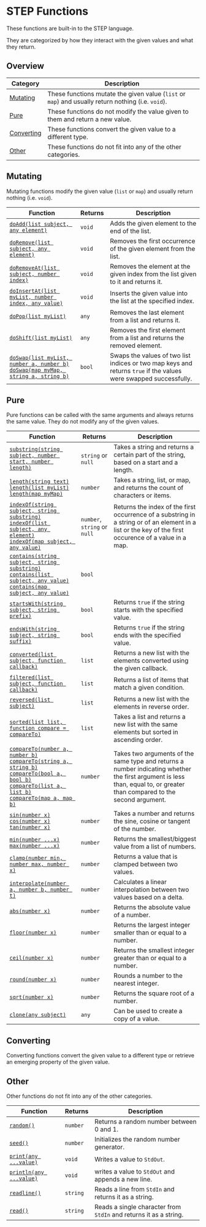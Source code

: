 # STEP Functions

These functions are built-in to the STEP language.

They are categorized by how they interact with the given values and what they return.

## Overview

| Category                  | Description                                                                                        |
|---------------------------|----------------------------------------------------------------------------------------------------|
| [Mutating](#Mutating)     | These functions mutate the given value (`list` or `map`) and usually return nothing (i.e. `void`). |
| [Pure](#Pure)             | These functions do not modify the value given to them and return a new value.                      |
| [Converting](#Converting) | These functions convert the given value to a different type.                                       |
| [Other](#Other)           | These functions do not fit into any of the other categories.                                       |

## Mutating

Mutating functions modify the given value (`list` or `map`) and usually return nothing (i.e. `void`).

| Function                                                                                                      | Returns | Description                                                                                                      |
|---------------------------------------------------------------------------------------------------------------|---------|------------------------------------------------------------------------------------------------------------------|
| [`doAdd(list subject, any element)`](./Functions/DoAdd.md)                                                    | `void`  | Adds the given element to the end of the list.                                                                   |
| [`doRemove(list subject, any element)`](./Functions/DoRemove.md)                                              | `void`  | Removes the first occurrence of the given element from the list.                                                 |
| [`doRemoveAt(list subject, number index)`](./Functions/DoRemoveAt.md)                                         | `void`  | Removes the element at the given index from the list given to it and returns it.                                 |
| [`doInsertAt(list myList, number index, any value)`](./Functions/DoInsertAt.md)                               | `void`  | Inserts the given value into the list at the specified index.                                                    |
| [`doPop(list myList)`](./Functions/DoPop.md)                                                                  | `any`   | Removes the last element from a list and returns it.                                                             |
| [`doShift(list myList)`](./Functions/DoShift.md)                                                              | `any`   | Removes the first element from a list and returns the removed element.                                           |
| [`doSwap(list myList, number a, number b)`<br>`doSwap(map myMap, string a, string b)`](./Functions/DoSwap.md) | `bool`  | Swaps the values of two list indices or two map keys and returns `true` if the values were swapped successfully. |

## Pure

Pure functions can be called with the same arguments and always returns the same value.
They do not modify any of the given values.

| Function                                                                                                                                                                                  | Returns                      | Description                                                                                                                                                              |
|-------------------------------------------------------------------------------------------------------------------------------------------------------------------------------------------|------------------------------|--------------------------------------------------------------------------------------------------------------------------------------------------------------------------|
| [`substring(string subject, number start, number length)`](./Functions/Substring.md)                                                                                                      | `string` or `null`           | Takes a string and returns a certain part of the string, based on a start and a length.                                                                                  |
| [`length(string text)`<br>`length(list myList)`<br>`length(map myMap)`](./Functions/Length.md)                                                                                            | `number`                     | Takes a string, list, or map, and returns the count of characters or items.                                                                                              |
| [`indexOf(string subject, string substring)`<br>`indexOf(list subject, any element)`<br>`indexOf(map subject, any value)`](./Functions/IndexOf.md)                                        | `number`, `string` or `null` | Returns the index of the first occurrence of a substring in a string or of an element in a list or the key of the first occurence of a value in a map.                   |
| [`contains(string subject, string substring)`<br>`contains(list subject, any value)`<br>`contains(map subject, any value)`](./Functions/Contains.md)                                      | `bool`                       |                                                                                                                                                                          |
| [`startsWith(string subject, string prefix)`](./Functions/StartsWith.md)                                                                                                                  | `bool`                       | Returns `true` if the string starts with the specified value.                                                                                                            |
| [`endsWith(string subject, string suffix)`](./Functions/EndsWith.md)                                                                                                                      | `bool`                       | Returns `true` if the string ends with the specified value.                                                                                                              |
| [`converted(list subject, function callback)`](./Functions/Converted.md)                                                                                                                  | `list`                       | Returns a new list with the elements converted using the given callback.                                                                                                 |
| [`filtered(list subject, function callback)`](./Functions/Filtered.md)                                                                                                                    | `list`                       | Returns a list of items that match a given condition.                                                                                                                    |
| [`reversed(list subject)`](./Functions/Reversed.md)                                                                                                                                       | `list`                       | Returns a new list with the elements in reverse order.                                                                                                                   |
| [`sorted(list list, function compare = compareTo)`](./Functions/Sorted.md)                                                                                                                | `list`                       | Takes a list and returns a new list with the same elements but sorted in ascending order.                                                                                |
| [`compareTo(number a, number b)`<br>`compareTo(string a, string b)`<br>`compareTo(bool a, bool b)`<br>`compareTo(list a, list b)`<br>`compareTo(map a, map b)`](./Functions/CompareTo.md) | `number`                     | Takes two arguments of the same type and returns a number indicating whether the first argument is less than, equal to, or greater than compared to the second argument. |
| [`sin(number x)`](./Functions/Sin.md)<br>[`cos(number x)`](./Functions/Cos.md)<br>[`tan(number x)`](./Functions/Tan.md)                                                                   | `number`                     | Takes a number and returns the sine, cosine or tangent of the number.                                                                                                    |
| [`min(number ...x)`](./Functions/Min.md)<br>[`max(number ...x)`](./Functions/Max.md)                                                                                                      | `number`                     | Returns the smallest/biggest value from a list of numbers.                                                                                                               |
| [`clamp(number min, number max, number x)`](./Functions/Clamp.md)                                                                                                                         | `number`                     | Returns a value that is clamped between two values.                                                                                                                      |
| [`interpolate(number a, number b, number t)`](./Functions/Interpolate.md)                                                                                                                 | `number`                     | Calculates a linear interpolation between two values based on a delta.                                                                                                   |
| [`abs(number x)`](./Functions/Abs.md)                                                                                                                                                     | `number`                     | Returns the absolute value of a number.                                                                                                                                  |
| [`floor(number x)`](./Functions/Floor.md)                                                                                                                                                 | `number`                     | Returns the largest integer smaller than or equal to a number.                                                                                                           |
| [`ceil(number x)`](./Functions/Ceil.md)                                                                                                                                                   | `number`                     | Returns the smallest integer greater than or equal to a number.                                                                                                          |
| [`round(number x)`](./Functions/Round.md)                                                                                                                                                 | `number`                     | Rounds a number to the nearest integer.                                                                                                                                  |
| [`sqrt(number x)`](./Functions/Sqrt.md)                                                                                                                                                   | `number`                     | Returns the square root of a number.                                                                                                                                     |
| [`clone(any subject)`](./Functions/Clone.md)                                                                                                                                              | `any`                        | Can be used to create a copy of a value.                                                                                                                                 |

## Converting

Converting functions convert the given value to a different type or retrieve an emerging property of the given value.

## Other

Other functions do not fit into any of the other categories.

| Function                                          | Returns  | Description                                                       |
|---------------------------------------------------|----------|-------------------------------------------------------------------|
| [`random()`](./Functions/Random.md)               | `number` | Returns a random number between 0 and 1.                          |
| [`seed()`](./Functions/Seed.md)                   | `number` | Initializes the random number generator.                          |
| [`print(any ...value)`](./Functions/Print.md)     | `void`   | Writes a value to `StdOut`.                                       |
| [`println(any ...value)`](./Functions/Println.md) | `void`   | writes a value to `StdOut` and appends a new line.                |
| [`readline()`](./Functions/Readline.md)           | `string` | Reads a line from `StdIn` and returns it as a string.             |
| [`read()`](./Functions/Read.md)                   | `string` | Reads a single character from `StdIn` and returns it as a string. |
